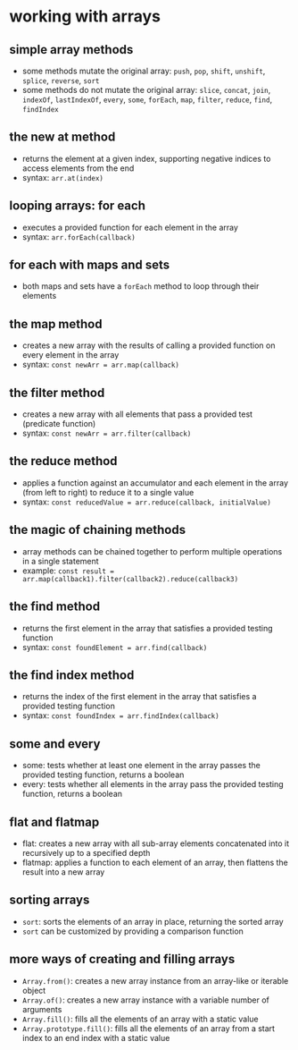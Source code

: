 # working with arrays

## simple array methods

- some methods mutate the original array: `push`, `pop`, `shift`, `unshift`, `splice`, `reverse`, `sort`
- some methods do not mutate the original array: `slice`, `concat`, `join`, `indexOf`, `lastIndexOf`, `every`, `some`, `forEach`, `map`, `filter`, `reduce`, `find`, `findIndex`

## the new at method

- returns the element at a given index, supporting negative indices to access elements from the end
- syntax: `arr.at(index)`

## looping arrays: for each

- executes a provided function for each element in the array
- syntax: `arr.forEach(callback)`

## for each with maps and sets

- both maps and sets have a `forEach` method to loop through their elements

## the map method

- creates a new array with the results of calling a provided function on every element in the array
- syntax: `const newArr = arr.map(callback)`

## the filter method

- creates a new array with all elements that pass a provided test (predicate function)
- syntax: `const newArr = arr.filter(callback)`

## the reduce method

- applies a function against an accumulator and each element in the array (from left to right) to reduce it to a single value
- syntax: `const reducedValue = arr.reduce(callback, initialValue)`

## the magic of chaining methods

- array methods can be chained together to perform multiple operations in a single statement
- example: `const result = arr.map(callback1).filter(callback2).reduce(callback3)`

## the find method

- returns the first element in the array that satisfies a provided testing function
- syntax: `const foundElement = arr.find(callback)`

## the find index method

- returns the index of the first element in the array that satisfies a provided testing function
- syntax: `const foundIndex = arr.findIndex(callback)`

## some and every

- some: tests whether at least one element in the array passes the provided testing function, returns a boolean
- every: tests whether all elements in the array pass the provided testing function, returns a boolean

## flat and flatmap

- flat: creates a new array with all sub-array elements concatenated into it recursively up to a specified depth
- flatmap: applies a function to each element of an array, then flattens the result into a new array

## sorting arrays

- `sort`: sorts the elements of an array in place, returning the sorted array
- `sort` can be customized by providing a comparison function

## more ways of creating and filling arrays

- `Array.from()`: creates a new array instance from an array-like or iterable object
- `Array.of()`: creates a new array instance with a variable number of arguments
- `Array.fill()`: fills all the elements of an array with a static value
- `Array.prototype.fill()`: fills all the elements of an array from a start index to an end index with a static value
